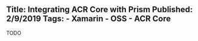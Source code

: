 Title: Integrating ACR Core with Prism
Published: 2/9/2019
Tags:
    - Xamarin
    - OSS
    - ACR Core
---
TODO